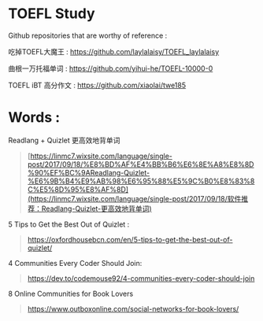 # TOEFL Study

Github repositories that are worthy of reference : 

吃掉TOEFL大魔王 : https://github.com/laylalaisy/TOEFL_laylalaisy

曲根一万托福单词 :  https://github.com/yihui-he/TOEFL-10000-0 

TOEFL iBT 高分作文 : https://github.com/xiaolai/twe185

# Words : 

Readlang + Quizlet 更高效地背单词

>  [https://linmc7.wixsite.com/language/single-post/2017/09/18/%E8%BD%AF%E4%BB%B6%E6%8E%A8%E8%8D%90%EF%BC%9AReadlang-Quizlet-%E6%9B%B4%E9%AB%98%E6%95%88%E5%9C%B0%E8%83%8C%E5%8D%95%E8%AF%8D](https://linmc7.wixsite.com/language/single-post/2017/09/18/软件推荐：Readlang-Quizlet-更高效地背单词) 

5 Tips to Get the Best Out of Quizlet :

>  https://oxfordhousebcn.com/en/5-tips-to-get-the-best-out-of-quizlet/

4 Communities Every Coder Should Join:
> https://dev.to/codemouse92/4-communities-every-coder-should-join

8 Online Communities for Book Lovers
> https://www.outboxonline.com/social-networks-for-book-lovers/
